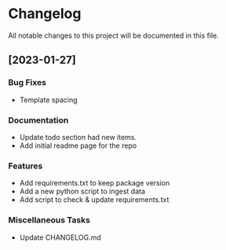 # Changelog

All notable changes to this project will be documented in this file.

## [2023-01-27]

### Bug Fixes

- Template spacing

### Documentation

- Update todo section had new items.
- Add initial readme page for the repo

### Features

- Add requirements.txt to keep package version
- Add a new python script to ingest data
- Add script to check & update requirements.txt

### Miscellaneous Tasks

- Update CHANGELOG.md

<!-- generated by git-cliff -->
